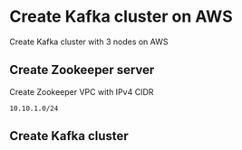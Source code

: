 # Create Kafka cluster on AWS
Create Kafka cluster with 3 nodes on AWS
## Create Zookeeper server
Create Zookeeper VPC with IPv4 CIDR
```
10.10.1.0/24
```
## Create Kafka cluster
